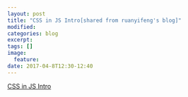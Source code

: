 ```yaml
---
layout: post
title: "CSS in JS Intro[shared from ruanyifeng's blog]"
modified:
categories: blog
excerpt:
tags: []
image:
  feature:
date: 2017-04-8T12:30-12:40
---
```


[CSS in JS Intro](http://www.ruanyifeng.com/blog/2017/04/css_in_js.html)